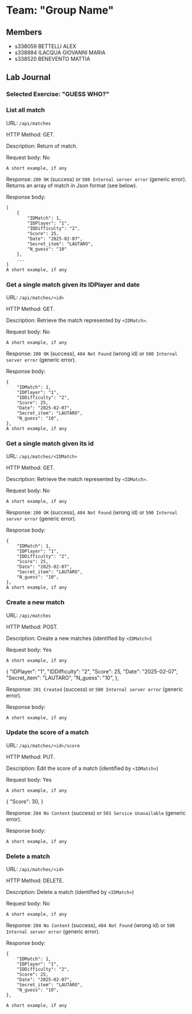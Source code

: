 # Team: "Group Name"

## Members
- s338059 BETTELLI ALEX
- s338884 ILACQUA GIOVANNI MARIA
- s338520 BENEVENTO MATTIA

## Lab Journal

### Selected Exercise: "GUESS WHO?"

### __List all match__

URL: `/api/matches`

HTTP Method: GET.

Description: Return of match.

Request body: No
```
A short example, if any
```

Response: `200 OK` (success) or `500 Internal server error` (generic error).
Returns an array of match in Json format (see below).

Response body: 
```
[
    {
        "IDMatch": 1,
        "IDPlayer": "1",
        "IDDifficulty": "2",
        "Score": 25,
        "Date": "2025-02-07",
        "Secret_item": "LAUTARO",
        "N_guess": "10"
    },
    ...
]
A short example, if any
```
### __Get a single match given its IDPlayer and date__

URL: `/api/matches/<id>`

HTTP Method: GET.

Description: Retrieve the match represented by `<IDMatch>`.

Request body: No
```
A short example, if any
```

Response: `200 OK` (success), `404 Not Found` (wrong id) or `500 Internal server error` (generic error).

Response body: 
```
{
    "IDMatch": 1,
    "IDPlayer": "1",
    "IDDifficulty": "2",
    "Score": 25,
    "Date": "2025-02-07",
    "Secret_item": "LAUTARO",
    "N_guess": "10",
},
A short example, if any
```

### __Get a single match given its id__

URL: `/api/matches/<IDMatch>`

HTTP Method: GET.

Description: Retrieve the match represented by `<IDMatch>`.

Request body: No
```
A short example, if any
```

Response: `200 OK` (success), `404 Not Found` (wrong id) or `500 Internal server error` (generic error).

Response body: 
```
{
    "IDMatch": 1,
    "IDPlayer": "1",
    "IDDifficulty": "2",
    "Score": 25,
    "Date": "2025-02-07",
    "Secret_item": "LAUTARO",
    "N_guess": "10",
},
A short example, if any
```

### __Create a new match__

URL: `/api/matches`

HTTP Method: POST.

Description: Create a new matches (identified by `<IDMatch>`)

Request body: Yes
```
A short example, if any
```
{
    "IDPlayer": "1",
    "IDDifficulty": "2",
    "Score": 25,
    "Date": "2025-02-07",
    "Secret_item": "LAUTARO",
    "N_guess": "10",
},

Response: `201 Created` (success) or `500 Internal server error` (generic error).


Response body: 
```
A short example, if any
```

### __Update the score of a match__

URL: `/api/matches/<id>/score`

HTTP Method: PUT.

Description: Edit the score of a match (identified by `<IDMatch>`)

Request body: Yes
```
A short example, if any
```
{
    "Score": 30,
}

Response: `204 No Content` (success) or `503 Service Unavailable` (generic error).


Response body: 
```
A short example, if any
```

### __Delete a match__

URL: `/api/matches/<id>`

HTTP Method: DELETE.

Description: Delete a match (identified by `<IDMatch>`)

Request body: No
```
A short example, if any
```

Response: `204 No Content` (success), `404 Not Found` (wrong id) or `500 Internal server error` (generic error).

Response body: 
```
{
    "IDMatch": 1,
    "IDPlayer": "1",
    "IDDifficulty": "2",
    "Score": 25,
    "Date": "2025-02-07",
    "Secret_item": "LAUTARO",
    "N_guess": "10",
},

A short example, if any
```